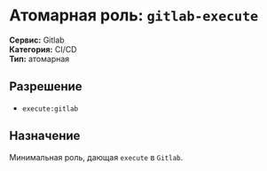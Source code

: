 # Атомарная роль: `gitlab-execute`

**Сервис:** Gitlab  
**Категория:** CI/CD  
**Тип:** атомарная

## Разрешение
- `execute:gitlab`

## Назначение
Минимальная роль, дающая `execute` в `Gitlab`.
